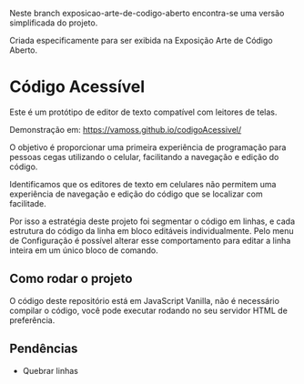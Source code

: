 Neste branch exposicao-arte-de-codigo-aberto encontra-se uma versão simplificada do projeto.

Criada especificamente para ser exibida na Exposição Arte de Código Aberto.

# Código Acessível

Este é um protótipo de editor de texto compatível com leitores de telas.

Demonstração em: https://vamoss.github.io/codigoAcessivel/

O objetivo é proporcionar uma primeira experiência de programação para pessoas cegas utilizando o celular, facilitando a navegação e edição do código.

Identificamos que os editores de texto em celulares não permitem uma experiência de navegação e edição do código que se localizar com facilitade.

Por isso a estratégia deste projeto foi segmentar o código em linhas, e cada estrutura do código da linha em bloco editáveis individualmente. Pelo menu de Configuração é possível alterar esse comportamento para editar a linha inteira em um único bloco de comando.

## Como rodar o projeto

O código deste repositório está em JavaScript Vanilla, não é necessário compilar o código, você pode executar rodando no seu servidor HTML de preferência.

## Pendências

- Quebrar linhas
